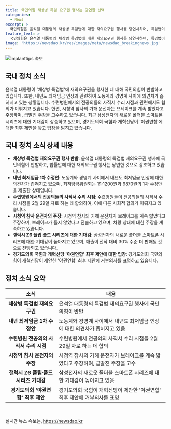 ```yaml
---
title: 국민의힘 채상병 특검 요구권 행사는 당연한 선택
categories:
  - News
excerpt: >
  국민의힘은 윤석열 대통령의 채상병 특검법에 대한 재의요구권 행사를 당연시하며, 특검법이 헌법적 문제를 일으키고 수사의 공정성을 보장할 수 있는지 의문을 제기한다. 노동계와 경영계는 내년 최저임금에 대해 1차 수정안을 제출하였고, 의료계에서는 전공의들의 사직서 수리 시점을 합의했다. 또한, 시청역 참사 운전자의 진술과 갤럭시 Z6 폴드, 플립 시리즈에 대한 기대감이 높아지고 있는 가운데, 경기도의회 국힘은 개혁신당의 야권연합 제안에 거부의사를 표명했다.
feature_text: >
  국민의힘은 윤석열 대통령의 채상병 특검법에 대한 재의요구권 행사를 당연시하며, 특검법이 헌법적 문제를 일으키고 수사의 공정성을 보장할 수 있는지 의문을 제기한다. 노동계와 경영계는 내년 최저임금에 대해 1차 수정안을 제출하였고, 의료계에서는 전공의들의 사직서 수리 시점을 합의했다. 또한, 시청역 참사 운전자의 진술과 갤럭시 Z6 폴드, 플립 시리즈에 대한 기대감이 높아지고 있는 가운데, 경기도의회 국힘은 개혁신당의 야권연합 제안에 거부의사를 표명했다.
image: 'https://newsdao.kr/res/images/meta/newsdao_breakingnews.jpg'
---
```


<p><img src="https://newsdao.kr/res/images/meta/newsdao_breakingnews.jpg" alt="implanttips 속보" /></p>

<h2 data-ke-size="size26">국내 정치 소식</h2>

<p data-ke-size="size16">윤석열 대통령이 '채상병 특검법'에 재의요구권을 행사한 데 대해 국민의힘이 반발하고 있습니다. 또한, 내년도 최저임금 인상과 관련하여 노동계와 경영계 사이에 의견차가 좁혀지고 있는 상황입니다. 수련병원에서의 전공의들의 사직서 수리 시점과 관련해서도 협의가 이뤄지고 있습니다. 한편, 시청역 참사의 가해 운전자는 브레이크를 계속 밟았다고 주장하며, 급발진 주장을 고수하고 있습니다. 최근 삼성전자의 새로운 폴더블 스마트폰 시리즈에 대한 기대감이 상승하고 있으며, 경기도의회 국힘과 개혁신당이 '야권연합'에 대한 최후 제안을 놓고 입장을 밝히고 있습니다.</p>

<h2 data-ke-size="size26">국내 정치 소식 상세 내용</h2>

<ul>
<li><b>채상병 특검법 재의요구권 행사 반발</b>: 윤석열 대통령의 특검법 재의요구권 행사에 국민의힘이 반발하고, 법률안에 대한 재의요구권 행사는 당연한 것으로 강조하고 있습니다.</li>

<li><b>내년 최저임금 1차 수정안</b>: 노동계와 경영계 사이에서 내년도 최저임금 인상에 대한 의견차가 좁혀지고 있으며, 최저임금위원회는 1만1200원과 9870원의 1차 수정안을 제출한 상태입니다.</li>

<li><b>수련병원에서의 전공의들의 사직서 수리 시점</b>: 수련병원들이 전공의들의 사직서 수리 시점을 2월 29일 자로 하는 데 합의하여, 이에 따른 사회적 합의가 이뤄지고 있습니다.</li>

<li><b>시청역 참사 운전자의 주장</b>: 시청역 참사의 가해 운전자가 브레이크를 계속 밟았다고 주장하며, 브레이크가 들지 않았다고 진술하고 있으며, 차량 상태에 대한 주장을 계속하고 있습니다.</li>

<li><b>갤럭시 Z6 플립·폴드 시리즈에 대한 기대감</b>: 삼성전자의 새로운 폴더블 스마트폰 시리즈에 대한 기대감이 높아지고 있으며, 매출이 전작 대비 30% 수준 더 판매될 것으로 전망되고 있습니다.</li>

<li><b>경기도의회 국힘과 개혁신당 '야권연합' 최후 제안에 대한 입장</b>: 경기도의회 국민의힘이 개혁신당이 제안한 '야권연합' 최후 제안에 거부의사를 표명하고 있습니다.</li>
</ul>

<h2 data-ke-size="size26">정치 소식 요약</h2>

<table>
<thead>
<tr>
<th>소식</th>
<th>내용</th>
</tr>
</thead>
<tbody>
<tr>
<td style="text-align: center; height: 17px;"><b>채상병 특검법 재의요구권</b></td>
<td>윤석열 대통령의 특검법 재의요구권 행사에 국민의힘이 반발</td>
</tr>
<tr>
<td style="text-align: center; height: 17px;"><b>내년 최저임금 1차 수정안</b></td>
<td>노동계와 경영계 사이에서 내년도 최저임금 인상에 대한 의견차가 좁혀지고 있음</td>
</tr>
<tr>
<td style="text-align: center; height: 17px;"><b>수련병원 전공의의 사직서 수리 시점</b></td>
<td>수련병원에서 전공의의 사직서 수리 시점을 2월 29일 자로 하는 데 합의</td>
</tr>
<tr>
<td style="text-align: center; height: 17px;"><b>시청역 참사 운전자의 주장</b></td>
<td>시청역 참사의 가해 운전자가 브레이크를 계속 밟았다고 주장하며, 급발진 주장을 고수</td>
</tr>
<tr>
<td style="text-align: center; height: 17px;"><b>갤럭시 Z6 플립·폴드 시리즈 기대감</b></td>
<td>삼성전자의 새로운 폴더블 스마트폰 시리즈에 대한 기대감이 높아지고 있음</td>
</tr>
<tr>
<td style="text-align: center; height: 17px;"><b>경기도의회 '야권연합' 최후 제안</b></td>
<td>경기도의회 국힘이 개혁신당이 제안한 '야권연합' 최후 제안에 거부의사를 표명</td>
</tr>
</tbody>
</table>

<p data-ke-size="size16">&nbsp;</p>
실시간 뉴스 속보는, <a href="https://newsdao.kr" rel="dofollow">https://newsdao.kr</a>


